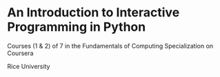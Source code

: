 <h1>An Introduction to Interactive Programming in Python</h1>

Courses (1 & 2) of 7 in the Fundamentals of Computing Specialization on Coursera

Rice University
